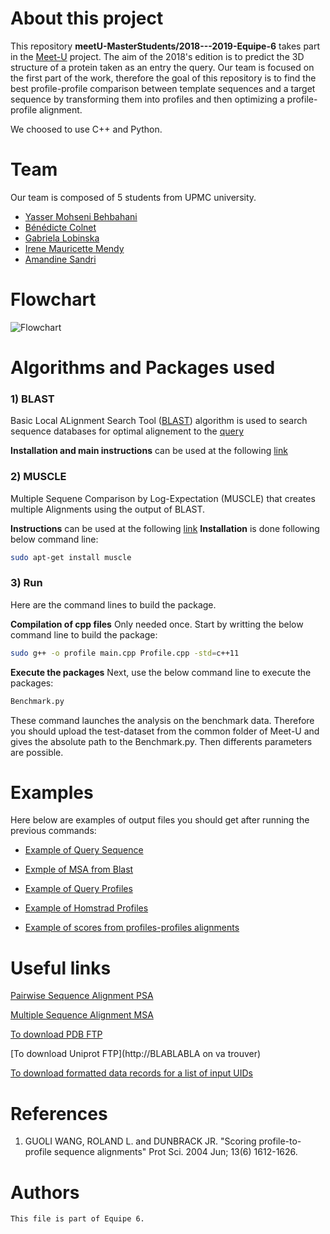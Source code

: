 # About this project

This repository **meetU-MasterStudents/2018---2019-Equipe-6** takes part in the [Meet-U](http://meet-u.org/edition_2018.html) project. The aim of the 2018's edition is to predict the 3D structure of a protein taken as an entry the query. Our team is focused on the first part of the work, therefore the goal of this repository is to find the best profile-profile comparison between template sequences and a target sequence by transforming them into profiles and then optimizing a profile-profile alignment.

We choosed to use C++ and Python.

# Team

Our team is composed of 5 students from UPMC university. 

- [Yasser Mohseni Behbahani](https://github.com/yassermb)
- [Bénédicte Colnet](https://github.com/BenedicteColnet)
- [Gabriela Lobinska](https://github.com/gabriela3001)
- [Irene Mauricette Mendy](https://github.com/reinamauricette) 
- [Amandine Sandri](https://github.com/amandinesandri) 

# Flowchart

![Flowchart](https://docs.google.com/drawings/d/1QtJI3bWGgn3PLK5nTrLXih2F6LsaX6BcbD77oNbhQek/export/png)

# Algorithms and Packages used

### 1) BLAST
Basic Local ALignment Search Tool ([BLAST](https://en.wikipedia.org/wiki/BLAST)) algorithm is used to search sequence databases for optimal alignement to the [query](https://github.com/meetU-MasterStudents/2018---2019-Equipe-6/blob/master/query.fasta)

**Installation and main instructions** can be used at the following [link](https://www.ncbi.nlm.nih.gov/books/NBK52640/)

### 2) MUSCLE
Multiple Sequene Comparison by Log-Expectation (MUSCLE) that creates multiple Alignments using the output of BLAST.

**Instructions** can be used at the following [link](https://petrov.stanford.edu/software/src/muscle3.6/muscle3.6.html)
**Installation** is done following below command line:

```bash
sudo apt-get install muscle
```

### 3) Run

Here are the command lines to build the package. 

**Compilation of cpp files** Only needed once. 
Start by writting the below command line to build the package:
```bash
sudo g++ -o profile main.cpp Profile.cpp -std=c++11
```

**Execute the packages**
Next, use the below command line to execute the packages: 
```bash
Benchmark.py
```
These command launches the analysis on the benchmark data. Therefore you should upload the test-dataset from the common folder of Meet-U and gives the absolute path to the Benchmark.py.
Then differents parameters are possible.

# Examples

Here below are examples of output files you should get after running the previous commands:
- [Example of Query Sequence](https://github.com/meetU-MasterStudents/2018---2019-Equipe-6/edit/master/Example/Query.?)

- [Exmple of MSA from Blast](https://github.com/meetU-MasterStudents/2018---2019-Equipe-6/edit/master/Example/MSA.blast_out.?)

- [Example of Query Profiles](https://github.com/meetU-MasterStudents/2018---2019-Equipe-6/edit/master/Example/query.aamtx.?)

- [Example of Homstrad Profiles](https://github.com/meetU-MasterStudents/2018---2019-Equipe-6/edit/master/Example/template.aamtx.?)

- [Example of scores from profiles-profiles alignments](https://github.com/meetU-MasterStudents/2018---2019-Equipe-6/edit/master/Example/score.foldrec.?)


# Useful links 

[Pairwise Sequence Alignment PSA](https://www.ebi.ac.uk/Tools/psa/)

[Multiple Sequence Alignment MSA](https://www.ebi.ac.uk/Tools/msa/clustalo/)

[To download PDB FTP](http://www.wwpdb.org/download/downloads)

[To download Uniprot FTP](http://BLABLABLA on va trouver)

[To download formatted data records for a list of input UIDs](https://www.ncbi.nlm.nih.gov/books/NBK25499/#chapter4.EFetch)

# References

 1. GUOLI WANG, ROLAND L. and DUNBRACK JR. "Scoring profile-to-profile sequence alignments" Prot Sci. 2004 Jun; 13(6) 1612-1626.
  

# Authors
```
This file is part of Equipe 6.

```

